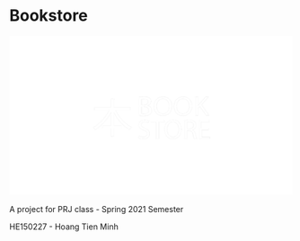 # Bookstore

![alt text](https://github.com/GiveMeSomething/bookstore/blob/master/web/assets/logo-transparent-white.png)

A project for PRJ class - Spring 2021 Semester

HE150227 - Hoang Tien Minh
